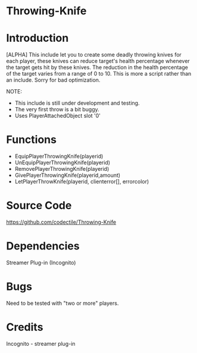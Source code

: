 Throwing-Knife
==============


Introduction
=============
[ALPHA]
This include let you to create some deadly throwing knives for each player, these knives
can reduce target's health percentage whenever the target gets hit by these knives. The
reduction in the health percentage of the target varies from a range of 0 to 10.
This is more a script rather than an include. Sorry for bad optimization.


NOTE: 
* This include is still under development and testing.
* The very first throw is a bit buggy.
* Uses PlayerAttachedObject slot '0'



Functions
===========
* EquipPlayerThrowingKnife(playerid)
* UnEquipPlayerThrowingKnife(playerid)
* RemovePlayerThrowingKnife(playerid)
* GivePlayerThrowingKnife(playerid,amount)
* LetPlayerThrowKnife(playerid, clienterror[], errorcolor)	



Source Code
============
https://github.com/codectile/Throwing-Knife



Dependencies
==============
Streamer Plug-in (Incognito)



Bugs
=======
Need to be tested with "two or more" players.



Credits
=========
Incognito - streamer plug-in
